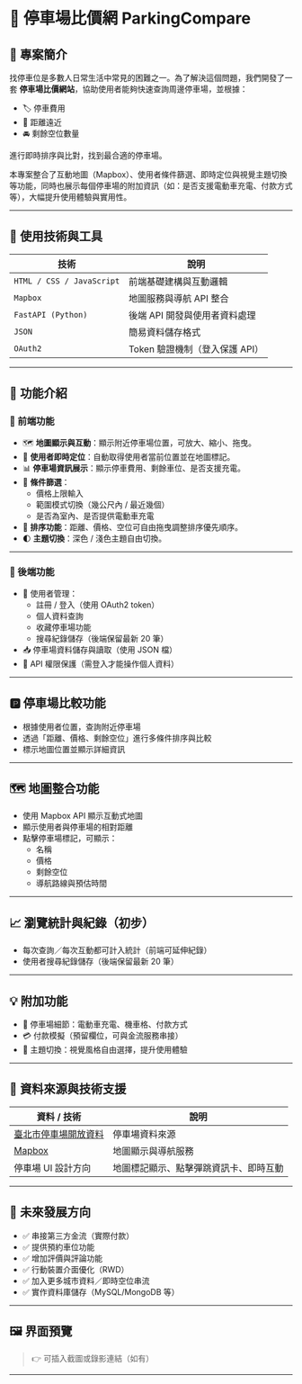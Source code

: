 # 🚗 停車場比價網 ParkingCompare

## 📌 專案簡介

找停車位是多數人日常生活中常見的困難之一。為了解決這個問題，我們開發了一套 **停車場比價網站**，協助使用者能夠快速查詢周邊停車場，並根據：

- 🏷 停車費用
- 📍 距離遠近
- 🚘 剩餘空位數量

進行即時排序與比對，找到最合適的停車場。

本專案整合了互動地圖（Mapbox）、使用者條件篩選、即時定位與視覺主題切換等功能，同時也展示每個停車場的附加資訊（如：是否支援電動車充電、付款方式等），大幅提升使用體驗與實用性。

---

## 🧰 使用技術與工具

| 技術 | 說明 |
|------|------|
| `HTML / CSS / JavaScript` | 前端基礎建構與互動邏輯 |
| `Mapbox` | 地圖服務與導航 API 整合 |
| `FastAPI (Python)` | 後端 API 開發與使用者資料處理 |
| `JSON` | 簡易資料儲存格式 |
| `OAuth2` | Token 驗證機制（登入保護 API） |

---

## 🚀 功能介紹

### 🔷 前端功能

- 🗺 **地圖顯示與互動**：顯示附近停車場位置，可放大、縮小、拖曳。
- 📍 **使用者即時定位**：自動取得使用者當前位置並在地圖標記。
- 📊 **停車場資訊展示**：顯示停車費用、剩餘車位、是否支援充電。
- 🔎 **條件篩選**：
  - 價格上限輸入
  - 範圍模式切換（幾公尺內 / 最近幾個）
  - 是否為室內、是否提供電動車充電
- 🔀 **排序功能**：距離、價格、空位可自由拖曳調整排序優先順序。
- 🌓 **主題切換**：深色 / 淺色主題自由切換。

---

### 🔷 後端功能

- 👤 使用者管理：
  - 註冊 / 登入（使用 OAuth2 token）
  - 個人資料查詢
  - 收藏停車場功能
  - 搜尋紀錄儲存（後端保留最新 20 筆）
- 📥 停車場資料儲存與讀取（使用 JSON 檔）
- 🔐 API 權限保護（需登入才能操作個人資料）

---

## 🅿️ 停車場比較功能

- 根據使用者位置，查詢附近停車場
- 透過「距離、價格、剩餘空位」進行多條件排序與比較
- 標示地圖位置並顯示詳細資訊

---

## 🗺️ 地圖整合功能

- 使用 Mapbox API 顯示互動式地圖
- 顯示使用者與停車場的相對距離
- 點擊停車場標記，可顯示：
  - 名稱
  - 價格
  - 剩餘空位
  - 導航路線與預估時間

---

## 📈 瀏覽統計與紀錄（初步）

- 每次查詢／每次互動都可計入統計（前端可延伸紀錄）
- 使用者搜尋紀錄儲存（後端保留最新 20 筆）

---

## 💡 附加功能

- 🧾 停車場細節：電動車充電、機車格、付款方式
- 💳 付款模擬（預留欄位，可與金流服務串接）
- 🌙 主題切換：視覺風格自由選擇，提升使用體驗

---

## 🧭 資料來源與技術支援

| 資料 / 技術 | 說明 |
|-------------|------|
| [臺北市停車場開放資料](https://data.gov.tw/dataset/128435) | 停車場資料來源 |
| [Mapbox](https://www.mapbox.com/) | 地圖顯示與導航服務 |
| 停車場 UI 設計方向 | 地圖標記顯示、點擊彈跳資訊卡、即時互動 |

---

## 🔮 未來發展方向

- ✅ 串接第三方金流（實際付款）
- ✅ 提供預約車位功能
- ✅ 增加評價與評論功能
- ✅ 行動裝置介面優化（RWD）
- ✅ 加入更多城市資料／即時空位串流
- ✅ 實作資料庫儲存（MySQL/MongoDB 等）

---

## 🖼️ 界面預覽

> 👉 可插入截圖或錄影連結（如有）

---